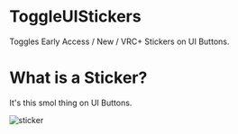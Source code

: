 # ToggleUIStickers
Toggles Early Access / New / VRC+ Stickers on UI Buttons.

# What is a Sticker?
It's this smol thing on UI Buttons.

![sticker](https://cdn.discordapp.com/attachments/826459638383640617/856950186756407326/22-06-2021--19-34-05.png)
